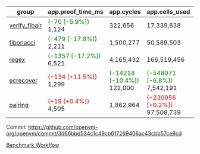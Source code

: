 | group | app.proof_time_ms | app.cycles | app.cells_used | leaf.proof_time_ms | leaf.cycles | leaf.cells_used |
| -- | -- | -- | -- | -- | -- | -- |
| [verify_fibair](https://github.com/openvm-org/openvm/blob/benchmark-results/benchmarks-pr/1751/verify_fibair-3d66bbd534c1c49cb617269406ac43cbb57ce9cd.md) |<span style='color: green'>(-70 [-5.9%])</span> 1,124 |  322,656 |  17,339,638 |- | - | - |
| [fibonacci](https://github.com/openvm-org/openvm/blob/benchmark-results/benchmarks-pr/1751/fibonacci-3d66bbd534c1c49cb617269406ac43cbb57ce9cd.md) |<span style='color: green'>(-479 [-17.8%])</span> 2,211 |  1,500,277 |  50,589,503 |- | - | - |
| [regex](https://github.com/openvm-org/openvm/blob/benchmark-results/benchmarks-pr/1751/regex-3d66bbd534c1c49cb617269406ac43cbb57ce9cd.md) |<span style='color: green'>(-1357 [-17.2%])</span> 6,521 |  4,165,432 |  166,519,456 |- | - | - |
| [ecrecover](https://github.com/openvm-org/openvm/blob/benchmark-results/benchmarks-pr/1751/ecrecover-3d66bbd534c1c49cb617269406ac43cbb57ce9cd.md) |<span style='color: red'>(+134 [+11.5%])</span> 1,299 | <span style='color: green'>(-14218 [-10.4%])</span> 122,000 | <span style='color: green'>(-548071 [-6.8%])</span> 7,542,191 |- | - | - |
| [pairing](https://github.com/openvm-org/openvm/blob/benchmark-results/benchmarks-pr/1751/pairing-3d66bbd534c1c49cb617269406ac43cbb57ce9cd.md) |<span style='color: red'>(+19 [+0.4%])</span> 4,505 |  1,862,964 | <span style='color: red'>(+230956 [+0.2%])</span> 97,508,739 |- | - | - |


Commit: https://github.com/openvm-org/openvm/commit/3d66bbd534c1c49cb617269406ac43cbb57ce9cd

[Benchmark Workflow](https://github.com/openvm-org/openvm/actions/runs/15715715398)
